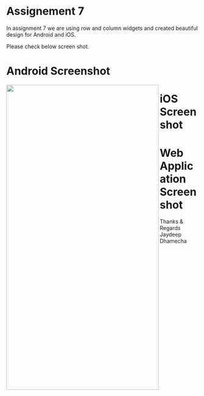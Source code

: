 # Assignement 7

 In assignment 7 we are using row and column widgets and created beautiful design for Android and iOS.
 
 Please check below screen shot.

# Android Screenshot

<img src="https://user-images.githubusercontent.com/89917952/133978673-654d2c3a-81a4-42dc-9c0f-0d5763195667.png" align="left" height="800" width="400">


# iOS Screenshot



# Web Application Screenshot


Thanks & Regards\
Jaydeep Dhamecha
